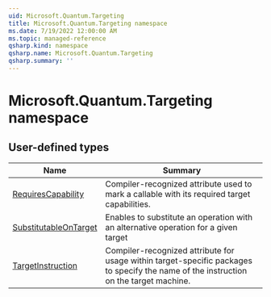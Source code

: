 ```yaml
---
uid: Microsoft.Quantum.Targeting
title: Microsoft.Quantum.Targeting namespace
ms.date: 7/19/2022 12:00:00 AM
ms.topic: managed-reference
qsharp.kind: namespace
qsharp.name: Microsoft.Quantum.Targeting
qsharp.summary: ''
---
```


# Microsoft.Quantum.Targeting namespace




<!-- summaries -->



## User-defined types

| Name | Summary |
|------|---------|
|[RequiresCapability](xref:Microsoft.Quantum.Targeting.RequiresCapability) |Compiler-recognized attribute used to mark a callable with its required target capabilities. |
|[SubstitutableOnTarget](xref:Microsoft.Quantum.Targeting.SubstitutableOnTarget) |Enables to substitute an operation with an alternative operation for a given target |
|[TargetInstruction](xref:Microsoft.Quantum.Targeting.TargetInstruction) |Compiler-recognized attribute for usage within target-specific packages to specify the name of the instruction on the target machine. |
<!-- /summaries -->
